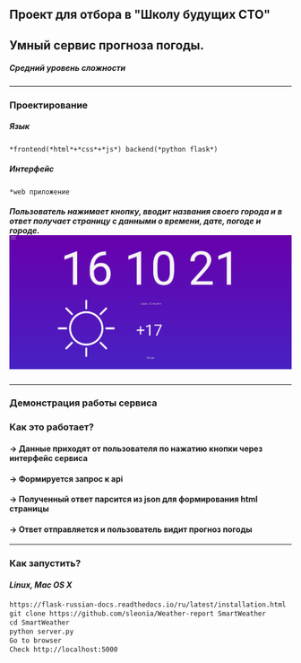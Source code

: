 ## Проект для отбора в "Школу будущих СТО"


## Умный сервис прогноза погоды.  
##### Средний уровень сложности

---
### Проектирование

##### Язык
    *frontend(*html*+*css*+*js*) backend(*python flask*)

##### Интерфейс
    *web приложение

##### Пользователь нажимает кнопку, вводит названия своего города и в ответ получает страницу с данными о времени, дате, погоде и городе. ![Output_for_user](https://github.com/sleonia/Weather-report/blob/master/assets/Output_for_user.png)

---

### Демонстрация работы сервиса

### Как это работает?
####  -> Данные приходят от пользователя по нажатию кнопки через интерфейс сервиса
####  -> Формируется запрос к api
####  -> Полученный ответ парсится из json для формирования html страницы
####  -> Ответ отправляется и пользователь видит прогноз погоды
---
### Как запустить?
#### *Linux, Mac OS X*
```
https://flask-russian-docs.readthedocs.io/ru/latest/installation.html
git clone https://github.com/sleonia/Weather-report SmartWeather
cd SmartWeather
python server.py
Go to browser
Check http://localhost:5000
```
